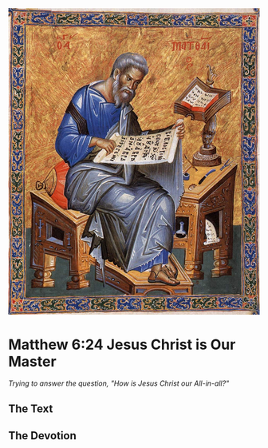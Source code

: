 <img class="intro-right" src="../images/art-matthew.jpg">

# Matthew 6:24 Jesus Christ is Our Master

*Trying to answer the question, "How is Jesus Christ our All-in-all?"*

## The Text

## The Devotion